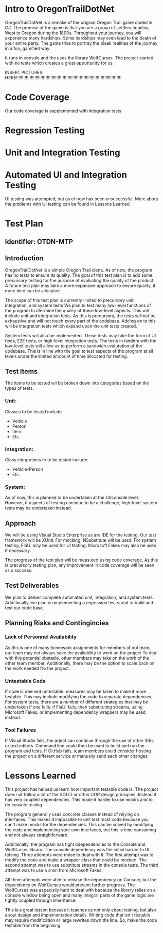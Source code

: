 # Intro to OregonTrailDotNet

OregonTrailDotNet is a remake of the original Oregon Trail game coded in C#.
The premise of the game is that you are a group of settlers heading West to Oregon during the 1800s.
Throughout your journey, you will experience many hardships. 
Some hardships may even lead to the death of your entire party.
The game tries to portray the bleak realities of the journey in a fun, gamified way.

It runs in console and the uses the library WolfCurses.
The project started with no tests which creates a great oppurtunity for us.

INSERT PICTURES HERE!!!!!!!!!!!!!!!!!!!!!!!!!!!!!!!!!!!!!!!!!!!!!!!!!!!!!!!!!!!!!!!!!!!!!!!!!!!!!!!!!!!!!!

# Code Coverage

Our code coverage is supplemented with integration tests.

# Regression Testing

# Unit and Integration Testing

# Automated UI and Integration Testing

UI testing was attempted, but as of now has been unsuccessful. More about the problems with UI testing can be found in Lessons Learned.

# Test Plan

## Identifier: OTDN-MTP

## Introduction

OregonTrailDotNet is a simple Oregon Trail clone. As of now, the program has no tests
to ensure its quality. The goal of this test plan is to add some precursory testing
for the purpose of evaluating the quality of the product.
A future test plan may take a more expansive approach to ensure quality, 
if more time can be allocated.

The scope of this test plan is currently limited to precursory unit, integration, and system tests
We plan to test many low-level functions of the program to dtermine the quality of these low-level aspects.
This will include unit and integration tests. As this is precursory, the tests will not be exhaustive and
will not touch every part of the codebase. Adding on to this will be integration tests which expand upon the 
unit tests created.

System tests will also be implemented. These tests may take the form of UI tests, E2E tests, or high-level
integration tests. The tests in tandem with the low-level tests will allow us to perform a sandwich evalutation of the codebase.
This is in line with the goal to test aspects of the program at all levels 
under the limited amoount of time allocated for testing.

## Test Items

The items to be tested wil be broken down into categories based on the types of tests.
### Unit:
Classes to be tested include
* Vehicle
* Person
* Item
* Etc.

### Integration:
Class integrations to to be tested include:
* Vehicle-Person
* Etc.

### System:
As of now, this is planned to be undertaken at the UI/console level.
However, if aspects of testing continue to be a challenge, 
high-level system tests may be undertaken instead.

## Approach

We will be using Visual Studio Enterprise as are IDE for the testing.
Our test framework will be XUnit. For mocking, NSubstitute will be used.
For system testing, FlaUI may be used for UI testing. 
Microsoft Fakes may also be used if necessary.

The progress of the test plan will be measured using code coverage.
As this is precursory testing plan, any improvement in code coverage will be seen as a success.

## Test Deliverables

We plan to deliver complete automated unit, integration, and system tests. 
Additionally, we plan on implementing a regression test script to build and test our code base.

## Planning Risks and Contingincies

### Lack of Personnel Availability

As this is one of many homework assignments for members of out team, 
our team may not always have the availability to work on the project
To deal with this potential obstacle, other members may take on the work of the other team member.
Additionally, there may be the option to scale back on the work needed fro the project. 

### Untestable Code

If code is deemed untestable, measures may be taken to make it more testable.
This may include modifying the code to separate dependencies.
For system tests, there are a number of different strategies that may be undertaken if one fails.
If FlaUI fails, then substituting streams, using Microsoft Fakes, or implementing dependency wrappers may be used instead.

### Tool Failures

If Visual Studio fails, the prject can continue through the use of other IDEs or text editors. Command line could then be used to build and run the program and tests.
If GitHub fails, team members could consider hosting the project on a different service or manually send each other changes.

# Lessons Learned

This project has helped us learn how important testable code is. 
The project does not follow a lot of the SOLID or other OOP design principles.
Instead it has very coupled dependencies. This made it harder to use mocks
and to do console testing.

The program generally uses concrete classes instead of relying on interfaces.
This makes it impossible to unit test most code because you can't make mocks for the dependencies.
This can be solved by modifying the code and implementing your own interfaces, but this
is time consuming and not always straightforward.

Additionally, the program has tight ddependencies to the Console and WolfCurses library.
The console dependency was the initial barrier to UI tetsing. Three attempts were mdae to deal with it.
The first attempt was to modify the code and make a wrapper class that could be mocked. 
The second attempt was to use substitute streams in the console tests. 
The third attempt was to use a shim from Microsoft Fakes. 

All three attempts were able to release the dependency on Console, 
but the dependency on WolfCurses would prevent further progress.
The WolfCurses was especially hard to deal with because the library relies on a console window being open
and many integral parts of the game logic are tightly coupled through inheritance.

This is a great lesson because it teaches us not only about testing, but also about design and implementation details.
Writing code that isn't testable may require modification or large rewrites down the line. 
So, make the code testable from the beginning.
